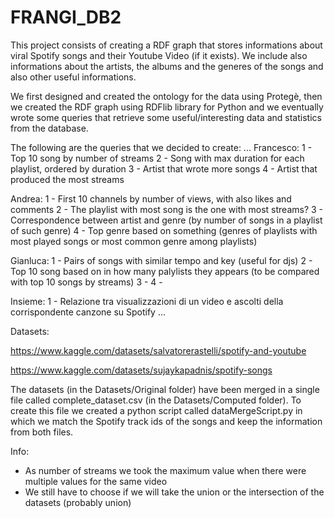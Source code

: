# FRANGI_DB2

This project consists of creating a RDF graph that stores informations about viral Spotify songs and their Youtube Video (if it exists). We include also informations about the artists, the albums and the generes of the songs and also other useful informations.

We first designed and created the ontology for the data using Protegè, then we created the RDF graph using RDFlib library for Python and we eventually wrote some queries that retrieve some useful/interesting data and statistics from the database.

The following are the queries that we decided to create:
...
Francesco:
 1 - Top 10 song by number of streams
 2 - Song with max duration for each playlist, ordered by duration
 3 - Artist that wrote more songs
 4 - Artist that produced the most streams

Andrea:
 1 - First 10 channels by number of views, with also likes and comments
 2 - The playlist with most song is the one with most streams?
 3 - Correspondence between artist and genre (by number of songs in a playlist of such genre)
 4 - Top genre based on something (genres of playlists with most played songs or most common genre among playlists)

Gianluca:
 1 - Pairs of songs with similar tempo and key (useful for djs)
 2 - Top 10 song based on in how many palylists they appears (to be compared with top 10 songs by streams)
 3 - 
 4 - 

Insieme:
 1 - Relazione tra visualizzazioni di un video e ascolti della corrispondente canzone su Spotify
...



Datasets:

https://www.kaggle.com/datasets/salvatorerastelli/spotify-and-youtube

https://www.kaggle.com/datasets/sujaykapadnis/spotify-songs

The datasets (in the Datasets/Original folder) have been merged in a single file called complete_dataset.csv (in the Datasets/Computed folder). To create this file we created a python script called dataMergeScript.py in which we match the Spotify track ids of the songs and keep the information from both files.



Info:

 - As number of streams we took the maximum value when there were multiple values for the same video
 - We still have to choose if we will take the union or the intersection of the datasets (probably union)